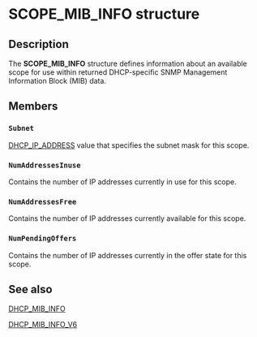 # SCOPE_MIB_INFO structure

## Description

The **SCOPE_MIB_INFO** structure defines information about an available scope for use within returned DHCP-specific SNMP Management Information Block (MIB) data.

## Members

### `Subnet`

[DHCP_IP_ADDRESS](https://learn.microsoft.com/previous-versions/windows/desktop/dhcp/dhcp-server-management-type-definitions) value that specifies the subnet mask for this scope.

### `NumAddressesInuse`

Contains the number of IP addresses currently in use for this scope.

### `NumAddressesFree`

Contains the number of IP addresses currently available for this scope.

### `NumPendingOffers`

Contains the number of IP addresses currently in the offer state for this scope.

## See also

[DHCP_MIB_INFO](https://learn.microsoft.com/windows/desktop/api/dhcpsapi/ns-dhcpsapi-dhcp_mib_info)

[DHCP_MIB_INFO_V6](https://learn.microsoft.com/windows/desktop/api/dhcpsapi/ns-dhcpsapi-dhcp_mib_info_v6)